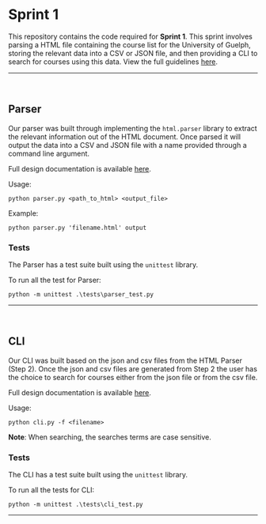 # Sprint 1

This repository contains the code required for **Sprint 1**. This sprint involves parsing a HTML file containing the course list for the University of Guelph, storing the relevant data into a CSV or JSON file, and then providing a CLI to search for courses using this data. View the full guidelines [here](https://gitlab.socs.uoguelph.ca/groups/cis3760_team205/-/wikis/Sprint-One---Description).

---
<br/>

## Parser

Our parser was built through implementing the `html.parser` library to extract the relevant information out of the HTML document. Once parsed it will output the data into a CSV and JSON file with a name provided through a command line argument.

Full design documentation is available [here](https://gitlab.socs.uoguelph.ca/cis3760_team205/sprint-1/-/wikis/HTML-Parser-Design-Document).

Usage:
```
python parser.py <path_to_html> <output_file>
```

Example:
```
python parser.py 'filename.html' output
```

### Tests

The Parser has a test suite built using the `unittest` library.

To run all the test for Parser:
```
python -m unittest .\tests\parser_test.py
```

---
<br/>


## CLI

Our CLI was built based on the json and csv files from the HTML Parser (Step 2). Once the json and csv files are generated from Step 2 the user has the choice to search for courses either from the json file or from the csv file.

Full design documentation is available [here](https://gitlab.socs.uoguelph.ca/cis3760_team205/sprint-1/-/wikis/CLI-Design-Document).

Usage:
```
python cli.py -f <filename>
```

**Note**: When searching, the searches terms are case sensitive.

### Tests

The CLI has a test suite built using the `unittest` library.

To run all the tests for CLI:
```
python -m unittest .\tests\cli_test.py
```

---
<br/>
